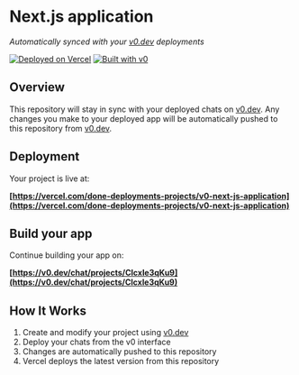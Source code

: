 # Next.js application

*Automatically synced with your [v0.dev](https://v0.dev) deployments*

[![Deployed on Vercel](https://img.shields.io/badge/Deployed%20on-Vercel-black?style=for-the-badge&logo=vercel)](https://vercel.com/done-deployments-projects/v0-next-js-application)
[![Built with v0](https://img.shields.io/badge/Built%20with-v0.dev-black?style=for-the-badge)](https://v0.dev/chat/projects/ClcxIe3qKu9)

## Overview

This repository will stay in sync with your deployed chats on [v0.dev](https://v0.dev).
Any changes you make to your deployed app will be automatically pushed to this repository from [v0.dev](https://v0.dev).

## Deployment

Your project is live at:

**[https://vercel.com/done-deployments-projects/v0-next-js-application](https://vercel.com/done-deployments-projects/v0-next-js-application)**

## Build your app

Continue building your app on:

**[https://v0.dev/chat/projects/ClcxIe3qKu9](https://v0.dev/chat/projects/ClcxIe3qKu9)**

## How It Works

1. Create and modify your project using [v0.dev](https://v0.dev)
2. Deploy your chats from the v0 interface
3. Changes are automatically pushed to this repository
4. Vercel deploys the latest version from this repository